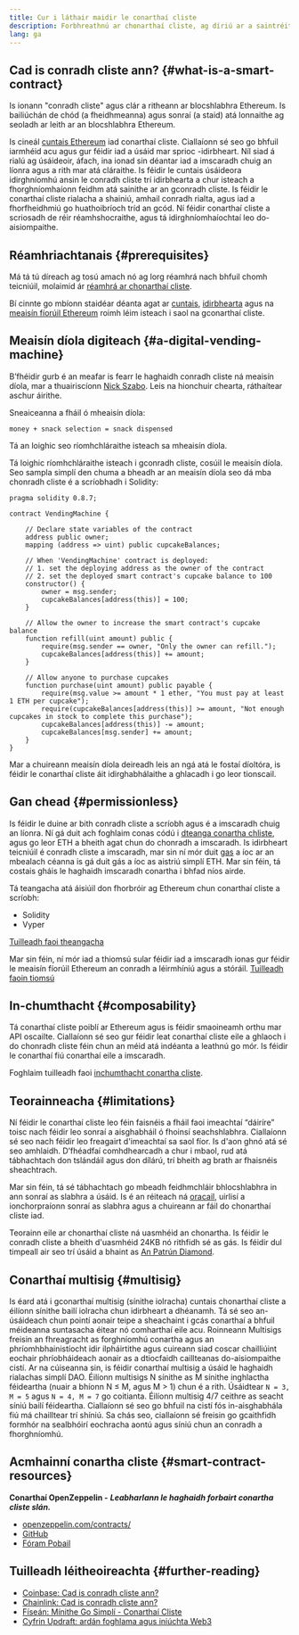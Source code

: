 ```yaml
---
title: Cur i láthair maidir le conarthaí cliste
description: Forbhreathnú ar chonarthaí cliste, ag díriú ar a saintréithe agus a dteorainneacha uathúla.
lang: ga
---
```


## Cad is conradh cliste ann? {#what-is-a-smart-contract}

Is ionann "conradh cliste" agus clár a ritheann ar blocshlabhra Ethereum. Is bailiúchán de chód (a fheidhmeanna) agus sonraí (a staid) atá lonnaithe ag seoladh ar leith ar an blocshlabhra Ethereum.

Is cineál [cuntais Ethereum](/developers/docs/accounts/) iad conarthaí cliste. Ciallaíonn sé seo go bhfuil iarmhéid acu agus gur féidir iad a úsáid mar sprioc -idirbheart. Níl siad á rialú ag úsáideoir, áfach, ina ionad sin déantar iad a imscaradh chuig an líonra agus a rith mar atá cláraithe. Is féidir le cuntais úsáideora idirghníomhú ansin le conradh cliste trí idirbhearta a chur isteach a fhorghníomhaíonn feidhm atá sainithe ar an gconradh cliste. Is féidir le conarthaí cliste rialacha a shainiú, amhail conradh rialta, agus iad a fhorfheidhmiú go huathoibríoch tríd an gcód. Ní féidir conarthaí cliste a scriosadh de réir réamhshocraithe, agus tá idirghníomhaíochtaí leo do-aisiompaithe.

## Réamhriachtanais {#prerequisites}

Má tá tú díreach ag tosú amach nó ag lorg réamhrá nach bhfuil chomh teicniúil, molaimid ár [réamhrá ar chonarthaí cliste](/smart-contracts/).

Bí cinnte go mbíonn staidéar déanta agat ar [cuntais](/developers/docs/accounts/), [idirbhearta](/developers/docs/transactions/) agus na [meaisín fíorúil Ethereum](/developers/docs/evm/) roimh léim isteach i saol na gconarthaí cliste.

## Meaisín díola digiteach {#a-digital-vending-machine}

B’fhéidir gurb é an meafar is fearr le haghaidh conradh cliste ná meaisín díola, mar a thuairiscíonn [Nick Szabo](https://unenumerated.blogspot.com/). Leis na hionchuir chearta, ráthaítear aschur áirithe.

Sneaiceanna a fháil ó mheaisín díola:

```
money + snack selection = snack dispensed
```

Tá an loighic seo ríomhchláraithe isteach sa mheaisín díola.

Tá loighic ríomhchláraithe isteach i gconradh cliste, cosúil le meaisín díola. Seo sampla simplí den chuma a bheadh ​​ar an meaisín díola seo dá mba chonradh cliste é a scríobhadh i Solidity:

```solidity
pragma solidity 0.8.7;

contract VendingMachine {

    // Declare state variables of the contract
    address public owner;
    mapping (address => uint) public cupcakeBalances;

    // When 'VendingMachine' contract is deployed:
    // 1. set the deploying address as the owner of the contract
    // 2. set the deployed smart contract's cupcake balance to 100
    constructor() {
        owner = msg.sender;
        cupcakeBalances[address(this)] = 100;
    }

    // Allow the owner to increase the smart contract's cupcake balance
    function refill(uint amount) public {
        require(msg.sender == owner, "Only the owner can refill.");
        cupcakeBalances[address(this)] += amount;
    }

    // Allow anyone to purchase cupcakes
    function purchase(uint amount) public payable {
        require(msg.value >= amount * 1 ether, "You must pay at least 1 ETH per cupcake");
        require(cupcakeBalances[address(this)] >= amount, "Not enough cupcakes in stock to complete this purchase");
        cupcakeBalances[address(this)] -= amount;
        cupcakeBalances[msg.sender] += amount;
    }
}
```

Mar a chuireann meaisín díola deireadh leis an ngá atá le fostaí díoltóra, is féidir le conarthaí cliste áit idirghabhálaithe a ghlacadh i go leor tionscail.

## Gan chead {#permissionless}

Is féidir le duine ar bith conradh cliste a scríobh agus é a imscaradh chuig an líonra. Ní gá duit ach foghlaim conas códú i [dteanga conartha chliste](/developers/docs/smart-contracts/languages/), agus go leor ETH a bheith agat chun do chonradh a imscaradh. Is idirbheart teicniúil é conradh cliste a imscaradh, mar sin ní mór duit [gas](/developers/docs/gas/) a íoc ar an mbealach céanna is gá duit gás a íoc as aistriú simplí ETH. Mar sin féin, tá costais gháis le haghaidh imscaradh conartha i bhfad níos airde.

Tá teangacha atá áisiúil don fhorbróir ag Ethereum chun conarthaí cliste a scríobh:

- Solidity
- Vyper

[Tuilleadh faoi theangacha](/developers/docs/smart-contracts/languages/)

Mar sin féin, ní mór iad a thiomsú sular féidir iad a imscaradh ionas gur féidir le meaisín fíorúil Ethereum an conradh a léirmhíniú agus a stóráil. [Tuilleadh faoin tiomsú](/developers/docs/smart-contracts/compiling/)

## In-chumthacht {#composability}

Tá conarthaí cliste poiblí ar Ethereum agus is féidir smaoineamh orthu mar API oscailte. Ciallaíonn sé seo gur féidir leat conarthaí cliste eile a ghlaoch i do chonradh cliste féin chun an méid atá indéanta a leathnú go mór. Is féidir le conarthaí fiú conarthaí eile a imscaradh.

Foghlaim tuilleadh faoi [inchumthacht conartha cliste](/developers/docs/smart-contracts/composability/).

## Teorainneacha {#limitations}

Ní féidir le conarthaí cliste leo féin faisnéis a fháil faoi imeachtaí “dáiríre” toisc nach féidir leo sonraí a aisghabháil ó fhoinsí seachshlabhra. Ciallaíonn sé seo nach féidir leo freagairt d'imeachtaí sa saol fíor. Is d'aon ghnó atá sé seo amhlaidh. D’fhéadfaí comhdhearcadh a chur i mbaol, rud atá tábhachtach don tslándáil agus don dílárú, trí bheith ag brath ar fhaisnéis sheachtrach.

Mar sin féin, tá sé tábhachtach go mbeadh feidhmchláir bhlocshlabhra in ann sonraí as slabhra a úsáid. Is é an réiteach ná [oracail](/developers/docs/oracles/), uirlisí a ionchorpraíonn sonraí as slabhra agus a chuireann ar fáil do chonarthaí cliste iad.

Teorainn eile ar chonarthaí cliste ná uasmhéid an chonartha. Is féidir le conradh cliste a bheith d'uasmhéid 24KB nó rithfidh sé as gás. Is féidir dul timpeall air seo trí úsáid a bhaint as [An Patrún Diamond](https://eips.ethereum.org/EIPS/eip-2535).

## Conarthaí multisig {#multisig}

Is éard atá i gconarthaí multisig (sínithe iolracha) cuntais chonarthaí cliste a éilíonn sínithe bailí iolracha chun idirbheart a dhéanamh. Tá sé seo an-úsáideach chun pointí aonair teipe a sheachaint i gcás conarthaí a bhfuil méideanna suntasacha éitear nó comharthaí eile acu. Roinneann Multisigs freisin an fhreagracht as forghníomhú conartha agus an phríomhbhainistíocht idir ilpháirtithe agus cuireann siad cosc ​​ar chailliúint eochair phríobháideach aonair as a dtiocfaidh caillteanas do-aisiompaithe cistí. Ar na cúiseanna sin, is féidir conarthaí multisig a úsáid le haghaidh rialachas simplí DAO. Éilíonn multisigs N sínithe as M sínithe inghlactha féideartha (nuair a bhíonn N ≤ M, agus M > 1) chun é a rith. Úsáidtear `N = 3, M = 5` agus `N = 4, M = 7` go coitianta. Éilíonn multisig 4/7 ceithre as seacht síniú bailí féideartha. Ciallaíonn sé seo go bhfuil na cistí fós in-aisghabhála fiú má chailltear trí shíniú. Sa chás seo, ciallaíonn sé freisin go gcaithfidh formhór na sealbhóirí eochracha aontú agus síniú chun an conradh a fhorghníomhú.

## Acmhainní conartha cliste {#smart-contract-resources}

**Conarthaí OpenZeppelin -** **_Leabharlann le haghaidh forbairt conartha cliste slán._**

- [openzeppelin.com/contracts/](https://openzeppelin.com/contracts/)
- [GitHub](https://github.com/OpenZeppelin/openzeppelin-contracts)
- [Fóram Pobail](https://forum.openzeppelin.com/c/general/16)

## Tuilleadh léitheoireachta {#further-reading}

- [Coinbase: Cad is conradh cliste ann?](https://www.coinbase.com/learn/crypto-basics/what-is-a-smart-contract)
- [Chainlink: Cad is conradh cliste ann?](https://chain.link/education/smart-contracts)
- [Físeán: Mínithe Go Simplí - Conarthaí Cliste](https://youtu.be/ZE2HxTmxfrI)
- [Cyfrin Updraft: ardán foghlama agus iniúchta Web3](https://updraft.cyfrin.io)
